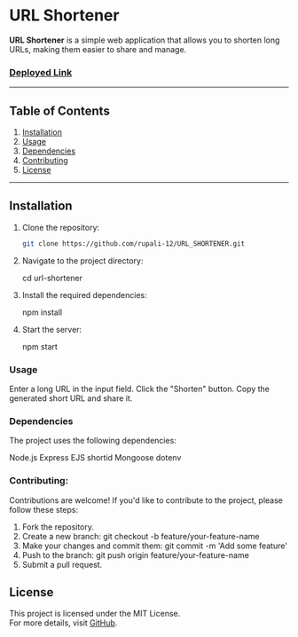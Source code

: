 # URL Shortener

**URL Shortener** is a simple web application that allows you to shorten long URLs, making them easier to share and manage.

### [Deployed Link](https://url-shortener-1-z5w2.onrender.com)

---

## Table of Contents

1. [Installation](#installation)
2. [Usage](#usage)
3. [Dependencies](#dependencies)
4. [Contributing](#contributing)
5. [License](#license)

---

## Installation

1. Clone the repository:

   ```bash
   git clone https://github.com/rupali-12/URL_SHORTENER.git

   ```

2. Navigate to the project directory:

   cd url-shortener

3. Install the required dependencies:

   npm install

4. Start the server:

   npm start

### Usage

Enter a long URL in the input field.
Click the "Shorten" button.
Copy the generated short URL and share it.

### Dependencies

The project uses the following dependencies:

Node.js
Express
EJS
shortid
Mongoose
dotenv

### Contributing:

Contributions are welcome! If you'd like to contribute to the project, please follow these steps:

1. Fork the repository.
2. Create a new branch: git checkout -b feature/your-feature-name
3. Make your changes and commit them: git commit -m 'Add some feature'
4. Push to the branch: git push origin feature/your-feature-name
5. Submit a pull request.

## License

This project is licensed under the MIT License.  
For more details, visit [GitHub](https://github.com/rupali-12).
